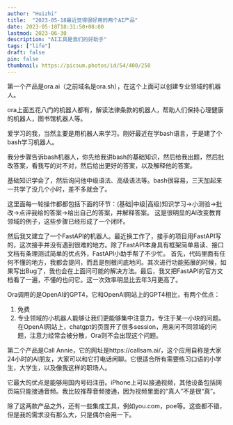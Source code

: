 ```yaml
---
author: "Huizhi"
title:  "2023-05-18最近觉得很好用的两个AI产品" 
date: 2023-05-18T18:31:50+08:00 
lastmod: 2023-06-30
description: "AI工具是我们的好助手"
tags: ["life"]
draft: false
pin: false
thumbnail: https://picsum.photos/id/54/400/250
---
```



第一个产品是ora.ai（之前域名是ora.sh），在这个上面可以创建专业领域的机器人。

ora上面五花八门的机器人都有，解读法律条款的机器人，帮助人们保持心理健康的机器人，图书馆机器人等。

爱学习的我，当然主要是用机器人来学习。刚好最近在学bash语言，于是建了个bash学习机器人。

我分步骤告诉bash机器人，你先给我讲bash的基础知识，然后给我出题，然后批改答案，看我写的对不对，然后给出更好的答案，以及解释他的答案。

基础知识学会了，然后询问他中级语法、高级语法等。bash很容易，三天加起来一共学了没几个小时，差不多就会了。

这里面每一轮操作都都包括下面的环节：(基础|中级|高级)知识学习->小测验->批改->点评我给的答案->给出自己的答案，并解释答案。
这是很明显的AI改变教育领域的例子，这些步骤已经形成了一个闭环。

然后我又建立了一个FastAPI的机器人。最近换工作了，接手的项目用FastAPI写的，这次接手并没有遇到很难的地方。除了FastAPI本身具有框架简单易读、接口文档有条理测试简单的优点外，FastAPI小助手帮了不少忙。
首先，代码里面有任何不懂的地方，我都会提问，而且是刨根问底地问。其次进行功能拓展的时候，如果写出Bug了，我也会在上面问可能的解决方法。最后，我又把FastAPI的官方文档看了一遍，不懂的也问它。这一次效率明显比去年3月更高了。

Ora调用的是OpenAI的GPT4，它和OpenAI网站上的GPT4相比，有两个优点：
1. 免费
2. 专业领域的小机器人能够让我们更能够集中注意力，专注于某一小块的问题。
在OpenAI网站上，chatgpt的页面开了很多session，用来问不同领域的问题，注意力经常会被分散，Ora则不会出现这个问题。

第二个产品是Call Annie，它的网址是https://callsam.ai/，这个应用自称是大家24小时的AI朋友，大家可以和它打电话闲聊。它很适合所有需要练习口语的小学生，大学生，以及像我这样的职场人。

它最大的优点是能够用国内号码注册。iPhone上可以接通视频，其他设备包括网页端只能接通音频。我比较推荐音频接通，因为视频里面的“真人”不是很“真”。

除了这两款产品之外，还有一些集成工具，例如you.com，poe等。这些都不错，但是我的需求没有那么大，只是偶尔会用一下。
